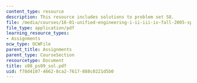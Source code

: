 ```yaml
---
content_type: resource
description: This resource includes solutions to problem set S8.
file: /media/courses/16-01-unified-engineering-i-ii-iii-iv-fall-2005-spring-2006/f78d410746628ca27617888c0221d5b0_s08_ps09_sol.pdf
file_type: application/pdf
learning_resource_types:
- Assignments
ocw_type: OCWFile
parent_title: Assignments
parent_type: CourseSection
resourcetype: Document
title: s08_ps09_sol.pdf
uid: f78d4107-4662-8ca2-7617-888c0221d5b0
---
```

